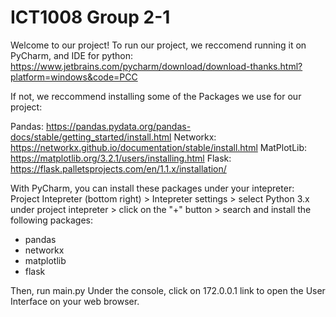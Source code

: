 # ICT1008 Group 2-1

Welcome to our project! 
To run our project, we reccomend running it on PyCharm, and IDE for python: 
https://www.jetbrains.com/pycharm/download/download-thanks.html?platform=windows&code=PCC

If not, we reccommend installing some of the Packages we use for our project:

Pandas:     https://pandas.pydata.org/pandas-docs/stable/getting_started/install.html
Networkx:   https://networkx.github.io/documentation/stable/install.html
MatPlotLib: https://matplotlib.org/3.2.1/users/installing.html
Flask:      https://flask.palletsprojects.com/en/1.1.x/installation/

With PyCharm, you can install these packages under your intepreter:
Project Intepreter (bottom right) > Intepreter settings > select Python 3.x under project intepreter > click on the "+" button > search and install the following packages:
- pandas
- networkx
- matplotlib
- flask


Then, run main.py
Under the console, click on 172.0.0.1 link to open the User Interface on your web browser.
